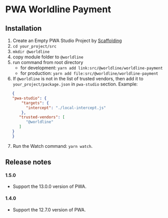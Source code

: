# PWA Worldline Payment 

## Installation

1. Create an Empty PWA Studio Project by [Scaffolding](https://magento.github.io/pwa-studio/pwa-buildpack/scaffolding/)
2. `cd your_project/src` 
3. `mkdir @worldline` 
4.  copy module folder to `@worldline`
5. run command from root directory
   - for development: `yarn add link:src/@worldline/worldline-payment`  
   - for production: `yarn add file:src/@worldline/worldline-payment`
6. If `@worldline` is not in the list of trusted vendors, then add it to `your_project/package.json` in `pwa-studio` section. Example:
   
```json
   {
   "pwa-studio": {
       "targets": {
         "intercept": "./local-intercept.js"
       },
      "trusted-vendors": [
         "@worldline"
      ]
   }
   }
```
 
7. Run the Watch command: `yarn watch`.

## Release notes

#### 1.5.0
- Support the 13.0.0 version of PWA.

#### 1.4.0
- Support the 12.7.0 version of PWA.
